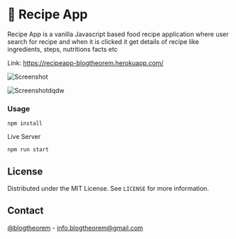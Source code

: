 # 🥗 Recipe App

Recipe App is a vanilla Javascript based food recipe application where user search for recipe and when it is clicked it get details of recipe like ingredients, steps, nutritions facts etc

Link: https://recipeapp-blogtheorem.herokuapp.com/

![Screenshot](https://user-images.githubusercontent.com/6918020/92938978-d544fb80-f46a-11ea-8313-144a958818b4.png)

![Screenshotdqdw](https://user-images.githubusercontent.com/6918020/92939910-0540ce80-f46c-11ea-9b43-830388df71ed.png)

### Usage

```
npm install
```

Live Server

```
npm run start
```

<!-- LICENSE -->
## License

Distributed under the MIT License. See `LICENSE` for more information.

<!-- CONTACT -->
## Contact

[@blogtheorem](https://www.instagram.com/blogtheorem) - info.blogtheorem@gmail.com
